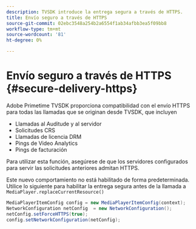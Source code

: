 ```yaml
---
description: TVSDK introduce la entrega segura a través de HTTPS.
title: Envío seguro a través de HTTPS
source-git-commit: 02ebc3548a254b2a6554f1ab34afbb3ea5f09bb8
workflow-type: tm+mt
source-wordcount: '81'
ht-degree: 0%

---
```


# Envío seguro a través de HTTPS {#secure-delivery-https}

Adobe Primetime TVSDK proporciona compatibilidad con el envío HTTPS para todas las llamadas que se originan desde TVSDK, que incluyen

* Llamadas al Auditude y al servidor
* Solicitudes CRS
* Llamadas de licencia DRM
* Pings de Video Analytics
* Pings de facturación

Para utilizar esta función, asegúrese de que los servidores configurados para servir las solicitudes anteriores admitan HTTPS.

Este nuevo comportamiento no está habilitado de forma predeterminada. Utilice lo siguiente para habilitar la entrega segura antes de la llamada a `MediaPlayer.replaceCurrentResource()`

```java
MediaPlayerItemConfig config = new MediaPlayerItemConfig(context);
NetworkConfiguration netConfig  = new NetworkConfiguration();
netConfig.setForceHTTPS(true);
config.setNetworkConfiguration(netConfig);
```
